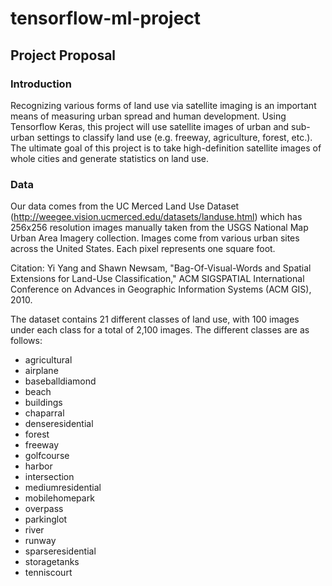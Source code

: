 # tensorflow-ml-project

## Project Proposal

### Introduction

Recognizing various forms of land use via satellite imaging is an important means of measuring urban spread and human development. Using Tensorflow Keras, this project will use satellite images of urban and sub-urban settings to classify land use (e.g. freeway, agriculture, forest, etc.). The ultimate goal of this project is to take high-definition satellite images of whole cities and generate statistics on land use.

### Data

Our data comes from the UC Merced Land Use Dataset (http://weegee.vision.ucmerced.edu/datasets/landuse.html) which has 256x256 resolution images manually taken from the USGS National Map Urban Area Imagery collection. Images come from various urban sites across the United States. Each pixel represents one square foot.

Citation: Yi Yang and Shawn Newsam, "Bag-Of-Visual-Words and Spatial Extensions for Land-Use Classification," ACM SIGSPATIAL International Conference on Advances in Geographic Information Systems (ACM GIS), 2010.

The dataset contains 21 different classes of land use, with 100 images under each class for a total of 2,100 images. The different classes are as follows:
* agricultural
* airplane
* baseballdiamond
* beach
* buildings
* chaparral
* denseresidential
* forest
* freeway
* golfcourse
* harbor
* intersection
* mediumresidential
* mobilehomepark
* overpass
* parkinglot
* river
* runway
* sparseresidential
* storagetanks
* tenniscourt

